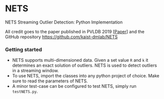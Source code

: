 # NETS
NETS Streaming Outlier Detection: Python Implementation

All credit goes to the paper published in PVLDB 2019 [[Paper](http://www.vldb.org/pvldb/vol12/p1303-yoon.pdf)] and the GitHub repository https://github.com/kaist-dmlab/NETS 

### Getting started
- NETS supports multi-dimensioned data. Given a set value ```R``` and ```k``` it determines an exact solution of outliers. NETS is used to detect outliers in a streaming window. 
- To use NETS, import the classes into any python project of choice. Make sure to read the parameters of NETS.
- A minor test-case can be configured to test NETS, simply run ```testNETS.py```.